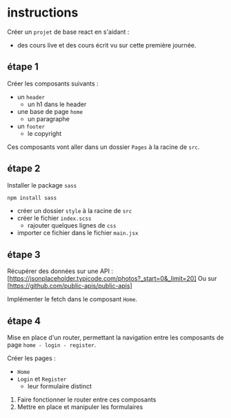 # instructions

Créer un `projet` de base react en s'aidant :

- des cours live et des cours écrit vu sur cette première journée.

## étape 1

Créer les composants suivants :

- un `header`
  - un h1 dans le header
- une base de page `home`
  - un paragraphe
- un `footer`
  - le copyright

Ces composants vont aller dans un dossier `Pages` à la racine de `src`.

## étape 2

Installer le package `sass`

```bash
npm install sass
```

- créer un dossier `style` à la racine de `src`
- créer le fichier `index.scss`
  - rajouter quelques lignes de `css`
- importer ce fichier dans le fichier `main.jsx`

## étape 3

Récupérer des données sur une API :
[https://jsonplaceholder.typicode.com/photos?_start=0&_limit=20]
Ou sur
[https://github.com/public-apis/public-apis]

Implémenter le fetch dans le composant `Home`.

## étape 4

Mise en place d'un router, permettant la navigation entre les composants de page `home - login - register`.

Créer les pages :

- `Home`
- `Login` et `Register`
  - leur formulaire distinct

1. Faire fonctionner le router entre ces composants
2. Mettre en place et manipuler les formulaires

